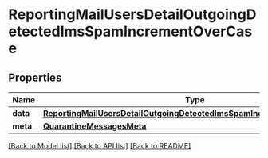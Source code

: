 # ReportingMailUsersDetailOutgoingDetectedImsSpamIncrementOverCase

## Properties
Name | Type | Description | Notes
------------ | ------------- | ------------- | -------------
**data** | [**ReportingMailUsersDetailOutgoingDetectedImsSpamIncrementOverCaseData**](ReportingMailUsersDetailOutgoingDetectedImsSpamIncrementOverCaseData.md) |  | [optional] 
**meta** | [**QuarantineMessagesMeta**](QuarantineMessagesMeta.md) |  | [optional] 

[[Back to Model list]](../README.md#documentation-for-models) [[Back to API list]](../README.md#documentation-for-api-endpoints) [[Back to README]](../README.md)

